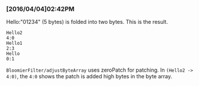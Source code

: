 ### [2016/04/04]02:42PM

Hello:"01234" (5 bytes) is folded into two bytes.
This is the result.

    Hello2
    4:0
    Hello1
    2:3
    Hello
    0:1

`BloomierFilter/adjustByteArray` uses zeroPatch for patching.
In `(Hello2 -> 4:0)`, the `4:0` shows the patch is added high bytes
in the byte array. 